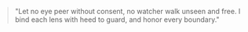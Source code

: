<!--
id: surveillance
title: "Surveillance Invocation"
principle: privacy_surveillance
-->

> "Let no eye peer without consent,
> no watcher walk unseen and free.
> I bind each lens with heed to guard,
> and honor every boundary."
